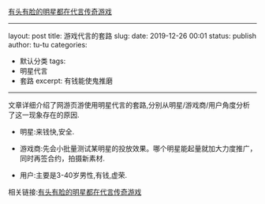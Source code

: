[有头有脸的明星都在代言传奇游戏](http://36kr.com/p/5279260.html?ktm_source=feed)

---
layout: post
title: 游戏代言的套路
slug: 
date: 2019-12-26 00:01
status: publish
author: tu-tu
categories: 
  - 默认分类
tags: 
  - 明星代言
  - 套路
excerpt: 有钱能使鬼推磨
---

文章详细介绍了网游页游使用明星代言的套路,分别从明星/游戏商/用户角度分析了这一现象存在的原因.

- 明星:来钱快,安全.

- 游戏商:先会小批量测试某明星的投放效果。哪个明星能起量就加大力度推广，同时再签合约，拍摄新素材.

- 用户:主要是3-40岁男性,有钱,虚荣.


相关链接:[有头有脸的明星都在代言传奇游戏](http://36kr.com/p/5279260.html?ktm_source=feed)